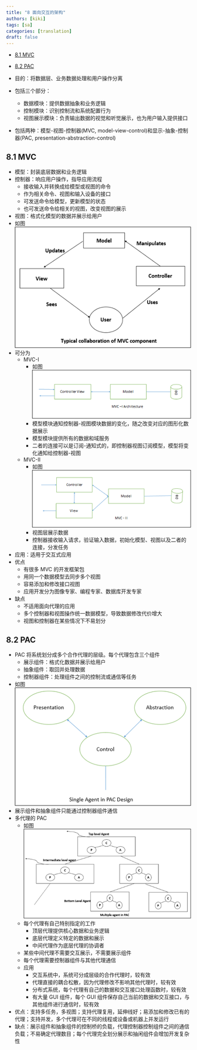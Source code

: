 ```yaml
---
title: "8 面向交互的架构"
authors: [kiki]
tags: [sa]
categories: [translation]
draft: false
---
```


- [8.1 MVC](#81-mvc)
- [8.2 PAC](#82-pac)

- 目的：将数据层、业务数据处理和用户操作分离
- 包括三个部分：
  - 数据模块：提供数据抽象和业务逻辑
  - 控制模块：识别控制流和系统配置行为
  - 视图展示模块：负责输出数据的视觉和听觉展示，也为用户输入提供接口
- 包括两种：模型-视图-控制器(MVC, model-view-control)和显示-抽象-控制器(PAC, presentation-abstraction-control)

## 8.1 MVC

- 模型：封装底层数据和业务逻辑
- 控制器：响应用户操作，指导应用流程
  - 接收输入并转换成给模型或视图的命令
  - 作为相关命令、视图和输入设备的接口
  - 可发送命令给模型，更新模型的状态
  - 也可发送命令给相关的视图，改变视图的展示
- 视图：格式化模型的数据并展示给用户
- 如图![MVC](ref/mvc_component.jpg)
- 可分为
  - MVC-I
    - 如图![MVC-I](ref/mvc_1_architecture.jpg)
    - 模型模块通知控制器-视图模块数据的变化，随之改变对应的图形化数据展示
    - 模型模块提供所有的数据和域服务
    - 二者的连接可以是订阅-通知式的，即控制器视图订阅模型，模型将变化通知给控制器-视图
  - MVC-II
    - 如图![MVC-II](ref/mvc_2_architecture.jpg)
    - 视图层展示数据
    - 控制器接收输入请求，验证输入数据，初始化模型、视图以及二者的连接，分发任务
- 应用：适用于交互式应用
- 优点
  - 有很多 MVC 的开发框架包
  - 用同一个数据模型去同步多个视图
  - 容易添加和修改接口视图
  - 应用开发分为图像专家、编程专家、数据库开发专家
- 缺点
  - 不适用面向代理的应用
  - 多个控制器和视图操作统一数据模型，导致数据修改代价增大
  - 视图和控制器在某些情况下不易划分

## 8.2 PAC

- PAC 将系统划分成多个合作代理的层级。每个代理包含三个组件
  - 展示组件：格式化数据并展示给用户
  - 抽象组件：取回并处理数据
  - 控制器组件：处理组件之间的控制流或通信等任务
- 如图![PAC](ref/pac_design.jpg)
- 展示组件和抽象组件只能通过控制器组件通信
- 多代理的 PAC
  - 如图![多代理的 PAC](ref/multiple_agent_in_pac.jpg)
  - 每个代理有自己特别指定的工作
    - 顶层代理提供核心数据和业务逻辑
    - 底层代理定义特定的数据和展示
    - 中间代理作为底层代理的协调者
  - 某些中间代理不需要交互展示，不需要展示组件
  - 每个代理需要控制器组件与其他代理通信
  - 应用
    - 交互系统中，系统可分成层级的合作代理时，较有效
    - 代理直接的耦合松散，因为代理修改不影响其他代理时，较有效
    - 分布式系统，每个代理有自己的数据和交互接口处理函数时，较有效
    - 有大量 GUI 组件，每个 GUI 组件保存自己当前的数据和交互接口，与其他组件进行通信时，较有效
- 优点：支持多任务，多视图；支持代理复用，延伸线好；易添加和修改已有的代理；支持并发，多个代理可在不同的线程或设备或机器上并发运行
- 缺点：展示组件和抽象组件的控制桥的负载，代理控制器控制组件之间的通信负载；不易确定代理数目；每个代理完全划分展示和抽闲组件会增加开发复杂性

